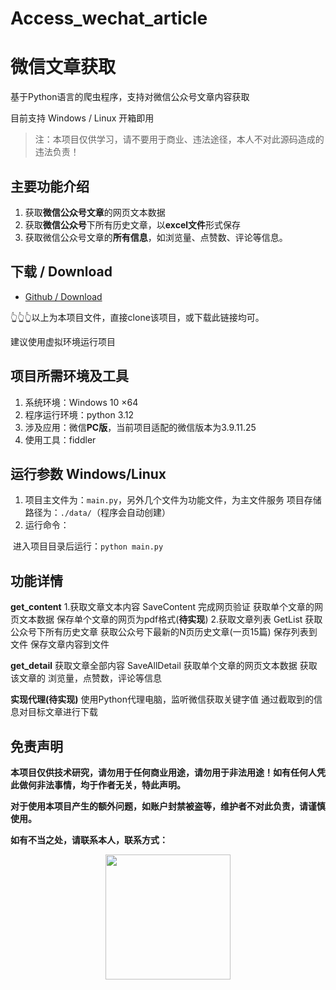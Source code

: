 # Access_wechat_article

# 微信文章获取

基于Python语言的爬虫程序，支持对微信公众号文章内容获取

目前支持 Windows / Linux 开箱即用

> 注：本项目仅供学习，请不要用于商业、违法途径，本人不对此源码造成的违法负责！

## 主要功能介绍

1. 获取**微信公众号文章**的网页文本数据
2. 获取**微信公众号**下所有历史文章，以**excel文件**形式保存
3. 获取微信公众号文章的**所有信息**，如浏览量、点赞数、评论等信息。

## 下载 / Download

- [Github / Download](https://github.com/yeximm/Access_wechat_article/archive/refs/heads/master.zip)

👆👆👆以上为本项目文件，直接clone该项目，或下载此链接均可。

建议使用虚拟环境运行项目

## 项目所需环境及工具

1. 系统环境：Windows 10 ×64
2. 程序运行环境：python 3.12
3. 涉及应用：微信**PC版**，当前项目适配的微信版本为3.9.11.25
4. 使用工具：fiddler

## 运行参数 Windows/Linux

1. 项目主文件为：`main.py`，另外几个文件为功能文件，为主文件服务
   项目存储路径为：`./data/`（程序会自动创建）
2. 运行命令：

​		进入项目目录后运行：`python main.py`

## 功能详情

**get_content**
1.获取文章文本内容 SaveContent
    完成网页验证
    获取单个文章的网页文本数据
    保存单个文章的网页为pdf格式(**待实现**)
2.获取文章列表 GetList
    获取公众号下所有历史文章
    获取公众号下最新的N页历史文章(一页15篇)
    保存列表到文件
	保存文章内容到文件

**get_detail**
获取文章全部内容 SaveAllDetail
    获取单个文章的网页文本数据
    获取该文章的 浏览量，点赞数，评论等信息

**实现代理(待实现)**
    使用Python代理电脑，监听微信获取关键字值
	通过截取到的信息对目标文章进行下载

## 免责声明

**本项目仅供技术研究，请勿用于任何商业用途，请勿用于非法用途！如有任何人凭此做何非法事情，均于作者无关，特此声明。**

**对于使用本项目产生的额外问题，如账户封禁被盗等，维护者不对此负责，请谨慎使用。**

**如有不当之处，请联系本人，联系方式：**

<p align = "center">    
<img  src="https://imgos.cn/2024/08/14/66bc5aa192094.jpg" width="200" />
</p>